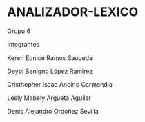 # ANALIZADOR-LEXICO
Grupo 6

Integrantes

Keren Eunice Ramos Sauceda

Deybi Benigno López Ramirez

Cristhopher Isaac Andino Garmendia 

Lesly Mabely Argueta Aguilar 

Denis Alejandro Ordoñez Sevilla
